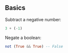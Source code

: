 ## Basics

Subtract a negative number:

```haskell
3 + (-1)
```

Negate a boolean:

```haskell
not (True && True) -- False
```
